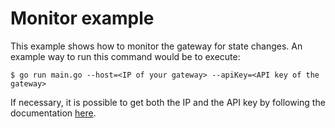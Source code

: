 # Monitor example

This example shows how to monitor the gateway for state changes. An example way to run this command would be to execute:

```
$ go run main.go --host=<IP of your gateway> --apiKey=<API key of the gateway>
```

If necessary, it is possible to get both the IP and the API key by following the documentation [here](https://dresden-elektronik.github.io/deconz-rest-doc/getting_started/).
